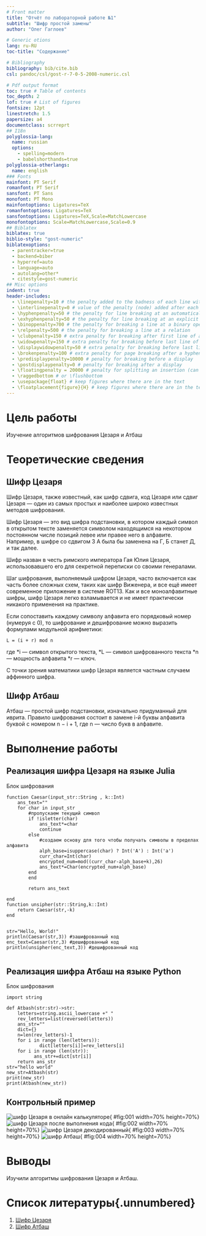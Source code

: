 ```yaml
---
# Front matter
title: "Отчёт по лабораторной работе №1"
subtitle: "Шифр простой замены"
author: "Олег Гаглоев"

# Generic otions
lang: ru-RU
toc-title: "Содержание"

# Bibliography
bibliography: bib/cite.bib
csl: pandoc/csl/gost-r-7-0-5-2008-numeric.csl

# Pdf output format
toc: true # Table of contents
toc_depth: 2
lof: true # List of figures
fontsize: 12pt
linestretch: 1.5
papersize: a4
documentclass: scrreprt
## I18n
polyglossia-lang:
  name: russian
  options:
	- spelling=modern
	- babelshorthands=true
polyglossia-otherlangs:
  name: english
### Fonts
mainfont: PT Serif
romanfont: PT Serif
sansfont: PT Sans
monofont: PT Mono
mainfontoptions: Ligatures=TeX
romanfontoptions: Ligatures=TeX
sansfontoptions: Ligatures=TeX,Scale=MatchLowercase
monofontoptions: Scale=MatchLowercase,Scale=0.9
## Biblatex
biblatex: true
biblio-style: "gost-numeric"
biblatexoptions:
  - parentracker=true
  - backend=biber
  - hyperref=auto
  - language=auto
  - autolang=other*
  - citestyle=gost-numeric
## Misc options
indent: true
header-includes:
  - \linepenalty=10 # the penalty added to the badness of each line within a paragraph (no associated penalty node) Increasing the value makes tex try to have fewer lines in the paragraph.
  - \interlinepenalty=0 # value of the penalty (node) added after each line of a paragraph.
  - \hyphenpenalty=50 # the penalty for line breaking at an automatically inserted hyphen
  - \exhyphenpenalty=50 # the penalty for line breaking at an explicit hyphen
  - \binoppenalty=700 # the penalty for breaking a line at a binary operator
  - \relpenalty=500 # the penalty for breaking a line at a relation
  - \clubpenalty=150 # extra penalty for breaking after first line of a paragraph
  - \widowpenalty=150 # extra penalty for breaking before last line of a paragraph
  - \displaywidowpenalty=50 # extra penalty for breaking before last line before a display math
  - \brokenpenalty=100 # extra penalty for page breaking after a hyphenated line
  - \predisplaypenalty=10000 # penalty for breaking before a display
  - \postdisplaypenalty=0 # penalty for breaking after a display
  - \floatingpenalty = 20000 # penalty for splitting an insertion (can only be split footnote in standard LaTeX)
  - \raggedbottom # or \flushbottom
  - \usepackage{float} # keep figures where there are in the text
  - \floatplacement{figure}{H} # keep figures where there are in the text
---
```


# Цель работы

Изучение алгоритмов шифрования Цезаря и Атбаш

# Теоретические сведения

## Шифр Цезаря

Шифр Цезаря, также известный, как шифр сдвига, код Цезаря или сдвиг Цезаря — один из самых простых и наиболее широко известных методов шифрования.

Шифр Цезаря — это вид шифра подстановки, в котором каждый символ в открытом тексте заменяется символом находящимся на некотором постоянном числе позиций левее или правее него в алфавите. Например, в шифре со сдвигом 3 А была бы заменена на Г, Б станет Д, и так далее.

Шифр назван в честь римского императора Гая Юлия Цезаря, использовавшего его для секретной переписки со своими генералами.

Шаг шифрования, выполняемый шифром Цезаря, часто включается как часть более сложных схем, таких как шифр Виженера, и все ещё имеет современное приложение в системе ROT13. Как и все моноалфавитные шифры, шифр Цезаря легко взламывается и не имеет практически никакого применения на практике.

Если сопоставить каждому символу алфавита его порядковый номер (нумеруя с 0), то шифрование и дешифрование можно выразить формулами модульной арифметики:

```
L = (i + r) mod n
```

где
*i — символ открытого текста,
*L — символ шифрованного текста
*n — мощность алфавита
*r — ключ.

С точки зрения математики шифр Цезаря является частным случаем аффинного шифра.

## Шифр Атбаш

Атбаш — простой шифр подстановки, изначально придуманный для иврита. Правило шифрования состоит в замене i-й буквы алфавита буквой с номером n − i + 1, где n — число букв в алфавите.

# Выполнение работы

## Реализация шифра Цезаря на языке Julia 

Блок шифрования

```
function Caesar(input_str::String , k::Int)
    ans_text=""
    for char in input_str
        #пропускаем текущий символ
        if !isletter(char)
            ans_text*=char
            continue
        else
            #создаем основу для того чтобы получать символы в пределах алфавита
            alph_base=isuppercase(char) ? Int('A') : Int('a')
            curr_char=Int(char)
            encrypted_num=mod((curr_char-alph_base+k),26)
            ans_text*=Char(encrypted_num+alph_base)
        end
        end

        return ans_text

end
function unsipher(str::String,k::Int)
    return Caesar(str,-k)
end


str="Hello, World!"
println(Caesar(str,3)) #зашифрованный код
enc_text=Caesar(str,3) #дешифрованный код
println(unsipher(enc_text,3)) #дешифрованный код


```

## Реализация шифра Атбаш на языке Python

Блок шифрования

```
import string

def Atbash(str:str)->str:
    letters=string.ascii_lowercase +" "
    rev_letters=list(reversed(letters))
    ans_str=""
    dict={}
    n=len(rev_letters)-1
    for i in range (len(letters)):
            dict[letters[i]]=rev_letters[i]
    for i in range (len(str)):
          ans_str+=dict[str[i]]
    return ans_str
str="hello world"
new_str=Atbash(str)
print(new_str)
print(Atbash(new_str))

```

## Контрольный пример

![шифр Цезаря в онлайн калькуляторе](image/01.png){ #fig:001 width=70% height=70%}
![шифр Цезаря после выполнения кода](image/02.png){ #fig:002 width=70% height=70%}
![шифр Цезаря декодированный](image/03.png){ #fig:003 width=70% height=70%}
![шифр Атбаш](image/04.png){ #fig:004 width=70% height=70%}


# Выводы

Изучили алгоритмы шифрования Цезаря и Атбаш.

# Список литературы{.unnumbered}

1. [Шифр Цезаря](https://habr.com/ru/post/534058/)
2. [Шифр Атбаш](https://habr.com/ru/post/444176/)
